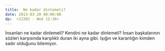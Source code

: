 ```yaml
---
title:  Ne kadar dinlemeli?
date: 2013-03-20 00:00:00
dp:  <12302 - Wed 12:36>
---
```



İnsanları ne kadar dinlemeli? Kendini ne kadar dinlemeli? İnsan
başkalarının sözleri karşısında karşılıklı duran iki ayna gibi. Işığın
ve karanlığın kimden sadır olduğunu bilemiyor. 

